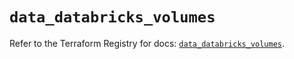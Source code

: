 # `data_databricks_volumes`

Refer to the Terraform Registry for docs: [`data_databricks_volumes`](https://registry.terraform.io/providers/databricks/databricks/1.59.0/docs/data-sources/volumes).
